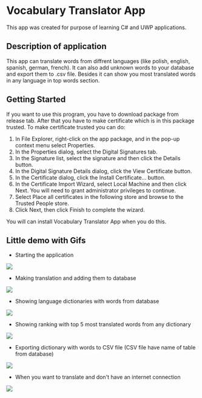 # Vocabulary Translator App
This app was created for purpose of learning C# and UWP applications.

## Description of application
This app can translate words from diffrent languages (like polish, english, spanish, german, french). It can also add unknown words to your database and export them to .csv file. Besides it can show you most translated words in any language in top words section.

## Getting Started

If you want to use this program, you have to download package from release tab.
After that you have to make certificate which is in this package trusted.
To make certificate trusted you can do:
1.	In File Explorer, right-click on the app package, and in the pop-up context menu select Properties.
2.	In the Properties dialog, select the Digital Signatures tab.
3.	In the Signature list, select the signature and then click the Details button.
4.	In the Digital Signature Details dialog, click the View Certificate button.
5.	In the Certificate dialog, click the Install Certificate… button.
6.	In the Certificate Import Wizard, select Local Machine and then click Next. You will need to grant administrator privileges to continue.
7.	Select Place all certificates in the following store and browse to the Trusted People store.
8.	Click Next, then click Finish to complete the wizard.

You will can install Vocabulary Translator App when you do this.

## Little demo with Gifs

- Starting the application
<img src="https://i.imgur.com/gsiDNqg.gif">

- Making translation and adding them to database
<img src="https://i.imgur.com/LeUab7B.gif">

- Showing language dictionaries with words from database
<img src="https://i.imgur.com/theW0XU.gif">

- Showing ranking with top 5 most translated words from any dictionary
<img src="https://i.imgur.com/Hb5DCzK.gif">

- Exporting dictionary with words to CSV file (CSV file have name of table from database)
<img src="https://i.imgur.com/wkDsCQM.gif">

- When you want to translate and don't have an internet connection
<img src="https://i.imgur.com/2SdScRH.gif">
